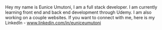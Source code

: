 Hey my name is Eunice Umutoni, I am a full stack developer. 
I am currently learning front end and back end development through Udemy.
I am also working on a couple  websites. 
If you want to connect with me, here is my LinkedIn - www.linkedin.com/in/euniceumutoni


 
<!---
euniceumutoni/euniceumutoni is a ✨ special ✨ repository because its `README.md` (this file) appears on your GitHub profile.
You can click the Preview link to take a look at your changes.
--->

